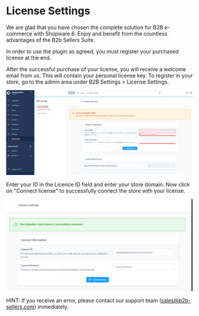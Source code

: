 # License Settings

We are glad that you have chosen the complete solution for B2B e-commerce with Shopware 6. Enjoy and benefit from the countless advantages of the B2b Sellers Suite.&#x20;

In order to use the plugin as agreed, you must register your purchased license at the end.

After the successful purchase of your license, you will receive a welcome email from us. This will contain your personal license key. To register in your store, go to the admin area under B2B Settings > License Settings.

<img src="../../.gitbook/assets/1000.png" alt="" data-size="original">

Enter your ID in the Licence ID field and enter your store domain. Now click on "Connect license" to successfully connect the store with your license.

![](../../.gitbook/assets/license-settings.png)

HINT: If you receive an error, please contact our support team (sales@b2b-sellers.com) immediately.
